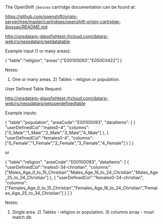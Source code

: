 The OpenShift `jbossas` cartridge documentation can be found at:

https://github.com/openshift/origin-server/tree/master/cartridges/openshift-origin-cartridge-jbossas/README.md

http://onsdatarp-glassfishtest.rhcloud.com/datarp-web/rs/nessdatarp/getdatatable

Example input (1 or many areas):

{ "table":"religion", "areas":["E00100093","E05003422"] }

Notes:

1) One or many areas. 2) Tables - religion or population.

User Defined Table Request

http://onsdatarp-glassfishtest.rhcloud.com/datarp-web/rs/nessdatarp/getuserdefinedtable

Example inputs:

{ "table":"population", "areaCode":"E00100093", "dataItems": [ { "userDefinedCol":"males0-4", "columns":["0_Male","1_Male","2_Male","3_Male","4_Male"] }, { "userDefinedCol":"females0-4", "columns":["0_Female","1_Female","2_Female","3_Female","4_Female"] } ] }

or

{ "table":"religion", "areaCode":"E00100093", "dataItems": [ { "userDefinedCol":"males0-34-christian", "columns":["Males_Age_0_to_15_Christian","Males_Age_16_to_24_Christian","Males_Age_25_to_34_Christian"] }, { "userDefinedCol":"females0-34-christian", "columns":["Females_Age_0_to_15_Christian","Females_Age_16_to_24_Christian","Females_Age_25_to_34_Christian"] } ] }

Notes:

1) Single area. 2) Tables - religion or population. 3) columns array - must match db.